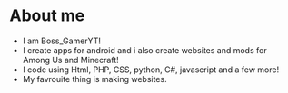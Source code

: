 # About me
- I am Boss_GamerYT!
- I create apps for android and i also create websites and mods for Among Us and Minecraft!
- I code using Html, PHP, CSS, python, C#, javascript and a few more!
- My favrouite thing is making websites.
